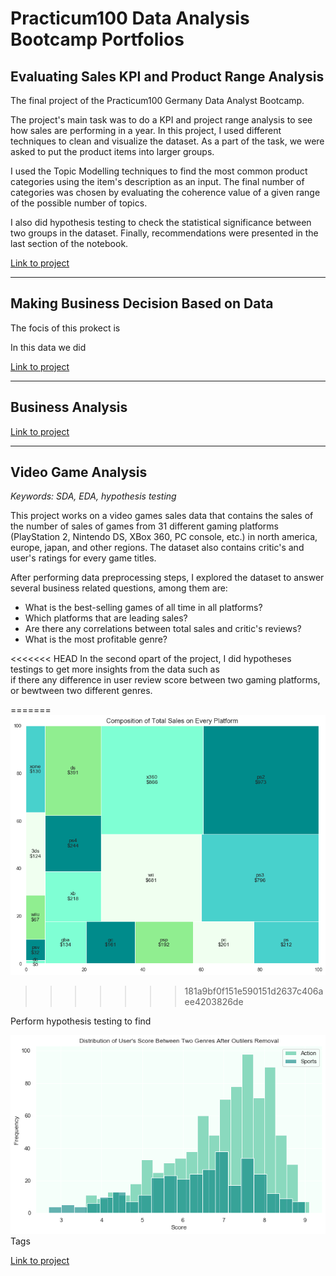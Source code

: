 # Practicum100 Data Analysis Bootcamp Portfolios

## Evaluating Sales KPI and Product Range Analysis
The final project of the Practicum100 Germany Data Analyst Bootcamp.

The project's main task was to do a KPI and project range 
analysis to see how sales are performing in a year. 
In this project, I used different techniques to clean and 
visualize the dataset. As a part of the task, we were 
asked to put the product items into larger groups. 

I used the Topic Modelling techniques to find the most 
common product categories using the item's description 
as an input. The final number of categories was chosen 
by evaluating the coherence value of a given range of the 
possible number of topics. 

I also did hypothesis testing 
to check the statistical significance between two groups 
in the dataset. Finally, recommendations were presented 
in the last section of the notebook.

[Link to project](https://github.com/persadha/practicum100_portfolios/blob/main/KPI%20and%20Product%20Range%20Analysis/Evaluating_Sales_KPI_Product_Range_(P100).ipynb)

***

## Making Business Decision Based on Data
The focis of this prokect is 

In this data we did


[Link to project](https://github.com/persadha/practicum100_portfolios/blob/main/KPI%20and%20Product%20Range%20Analysis/Evaluating_Sales_KPI_Product_Range_(P100).ipynb)

***
## Business Analysis



[Link to project](https://github.com/persadha/practicum100_portfolios/blob/main/Business%20Analysis/business_analyst_project.ipynb)

***
## Video Game Analysis
_Keywords: SDA, EDA, hypothesis testing_

This project works on a video games sales data that contains the sales
of the number of sales of games from 31 different gaming platforms (PlayStation 2, 
Nintendo DS, XBox 360, PC console, etc.) in north america, europe, japan, and other regions.
The dataset also contains critic's and user's ratings for every game titles.

After performing data preprocessing steps, I explored the 
dataset to answer several business related questions, among them are:

- What is the best-selling games of all time in all platforms?
- Which platforms that are leading sales? 
- Are there any correlations between total sales and critic's reviews?
- What is the most profitable genre?

<<<<<<< HEAD
In the second opart of the project, I did hypotheses testings to get more insights from the data such as  
if there any difference in user review score between two gaming platforms, or bewtween two different genres.

=======
![Preview](https://github.com/persadha/practicum100_portfolios/blob/main/Video%20Game%20Analysis/total_sales_per_platform.png "Product Range")
>>>>>>> 181a9bf0f151e590151d2637c406aee4203826de

Perform hypothesis testing to find


![Preview](https://github.com/persadha/practicum100_portfolios/blob/main/Video%20Game%20Analysis/distributions_of_score.png)
Tags

[Link to project](https://github.com/persadha/practicum100_portfolios/blob/main/Video%20Game%20Analysis/video_game_analysis.ipynb)



